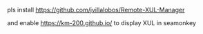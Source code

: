 pls install  https://github.com/jvillalobos/Remote-XUL-Manager

and enable  https://km-200.github.io/   to display XUL  in seamonkey
